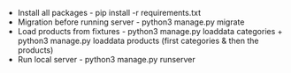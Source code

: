 * Install all packages - pip install -r requirements.txt
* Migration before running server - python3 manage.py migrate
* Load products from fixtures - python3 manage.py loaddata categories + python3 manage.py loaddata products (first categories & then the products)
* Run local server - python3 manage.py runserver